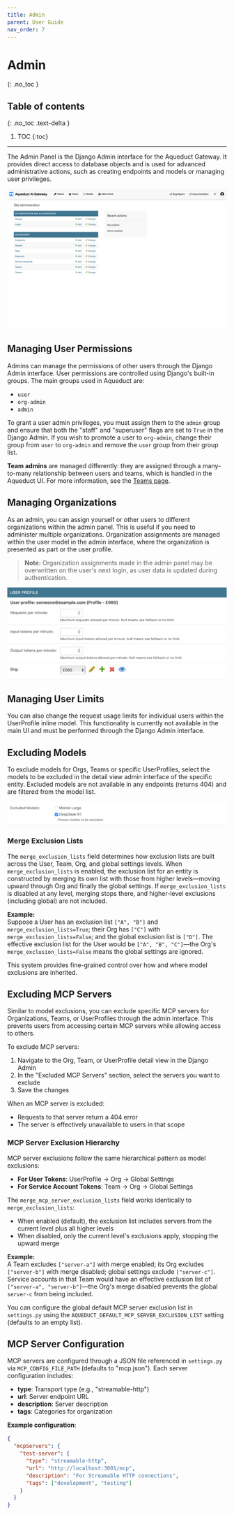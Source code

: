 ```yaml
---
title: Admin
parent: User Guide
nav_order: 7
---
```


# Admin
{: .no_toc }

## Table of contents
{: .no_toc .text-delta }

1. TOC
{:toc}

---

The Admin Panel is the Django Admin interface for the Aqueduct Gateway. It provides direct access to database objects and is used for advanced administrative actions, such as creating endpoints and models or managing user privileges.

![Admin Panel](../assets/user_guide/admin_panel.png)

## Managing User Permissions

Admins can manage the permissions of other users through the Django Admin interface. User permissions are controlled using Django's built-in groups. The main groups used in Aqueduct are:

- `user`
- `org-admin`
- `admin`

To grant a user admin privileges, you must assign them to the `admin` group and ensure that both the "staff" and "superuser" flags are set to `True` in the Django Admin. If you wish to promote a user to `org-admin`, change their group from `user` to `org-admin` and remove the `user` group from their group list.

**Team admins** are managed differently: they are assigned through a many-to-many relationship between users and teams, which is handled in the Aqueduct UI. For more information, see the [Teams page](teams.md#team-detail-view).

## Managing Organizations

As an admin, you can assign yourself or other users to different organizations within the admin panel. This is useful if you need to administer multiple organizations. Organization assignments are managed within the user model in the admin interface, where the organization is presented as part or the user profile.

> **Note:** Organization assignments made in the admin panel may be overwritten on the user's next login, as user data is updated during authentication.

![Admin Panel User Orgs](../assets/user_guide/admin_user_org.png)

## Managing User Limits

You can also change the request usage limits for individual users within the UserProfile inline model. 
This functionality is currently not available in the main UI and must be performed through the Django Admin interface.

## Excluding Models

To exclude models for Orgs, Teams or specific UserProfiles, select the models to be excluded in the detail view admin interface of the specific entity.
Excluded models are not available in any endpoints (returns 404) and are filtered from the model list.

![Exclude Models](../assets/user_guide/exclude_models.png)

### Merge Exclusion Lists

The `merge_exclusion_lists` field determines how exclusion lists are built across the User, Team, Org, and global settings levels. When `merge_exclusion_lists` is enabled, the exclusion list for an entity is constructed by merging its own list with those from higher levels—moving upward through Org and finally the global settings. If `merge_exclusion_lists` is disabled at any level, merging stops there, and higher-level exclusions (including global) are not included.

**Example:**  
Suppose a User has an exclusion list `["A", "B"]` and `merge_exclusion_lists=True`; their Org has `["C"]` with `merge_exclusion_lists=False`; and the global exclusion list is `["D"]`. The effective exclusion list for the User would be `["A", "B", "C"]`—the Org's `merge_exclusion_lists=False` means the global settings are ignored.

This system provides fine-grained control over how and where model exclusions are inherited.

## Excluding MCP Servers

Similar to model exclusions, you can exclude specific MCP servers for Organizations, Teams, or UserProfiles through the admin interface. This prevents users from accessing certain MCP servers while allowing access to others.

To exclude MCP servers:
1. Navigate to the Org, Team, or UserProfile detail view in the Django Admin
2. In the "Excluded MCP Servers" section, select the servers you want to exclude
3. Save the changes

When an MCP server is excluded:
- Requests to that server return a 404 error
- The server is effectively unavailable to users in that scope

### MCP Server Exclusion Hierarchy

MCP server exclusions follow the same hierarchical pattern as model exclusions:

- **For User Tokens**: UserProfile → Org → Global Settings
- **For Service Account Tokens**: Team → Org → Global Settings

The `merge_mcp_server_exclusion_lists` field works identically to `merge_exclusion_lists`:
- When enabled (default), the exclusion list includes servers from the current level plus all higher levels
- When disabled, only the current level's exclusions apply, stopping the upward merge

**Example:**  
A Team excludes `["server-a"]` with merge enabled; its Org excludes `["server-b"]` with merge disabled; global settings exclude `["server-c"]`. Service accounts in that Team would have an effective exclusion list of `["server-a", "server-b"]`—the Org's merge disabled prevents the global `server-c` from being included.

You can configure the global default MCP server exclusion list in `settings.py` using the `AQUEDUCT_DEFAULT_MCP_SERVER_EXCLUSION_LIST` setting (defaults to an empty list).

## MCP Server Configuration

MCP servers are configured through a JSON file referenced in `settings.py` via `MCP_CONFIG_FILE_PATH` (defaults to "mcp.json"). Each server configuration includes:

- **type**: Transport type (e.g., "streamable-http")
- **url**: Server endpoint URL
- **description**: Server description
- **tags**: Categories for organization

**Example configuration**:
```json
{
  "mcpServers": {
    "test-server": {
      "type": "streamable-http",
      "url": "http://localhost:3001/mcp",
      "description": "For Streamable HTTP connections",
      "tags": ["development", "testing"]
    }
  }
}
```
